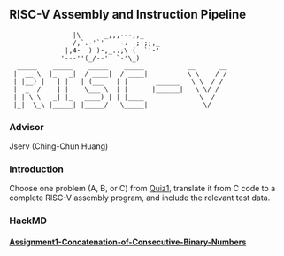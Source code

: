 ## RISC-V Assembly and Instruction Pipeline
```
                |\      _,,,---,,_
                /,`.-'`'    -.  ;-;;,_
              |,4-  ) )-,_..;\ (  `'-'
             '---''(_/--'  `-'\_)  
  _____    _____    _____    _____           __      __  
 |  __ \  |_   _|  / ____|  / ____|          \ \    / /  
 | |__) |   | |   | (___   | |       ______   \ \  / /   
 |  _  /    | |    \___ \  | |      |______|   \ \/ /    
 | | \ \   _| |_   ____) | | |____              \  /     
 |_|  \_\ |_____| |_____/   \_____|              \/    
```
### Advisor
Jserv (Ching-Chun Huang)
### Introduction
Choose one problem (A, B, or C) from [Quiz1](https://hackmd.io/@sysprog/arch2024-quiz1-sol), translate it from C code to a complete RISC-V assembly program, and include the relevant test data.
### HackMD
#### [Assignment1-Concatenation-of-Consecutive-Binary-Numbers](https://hackmd.io/QunWORnFQqy2SOBRz3SrNQ)


